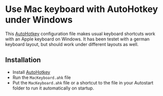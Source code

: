 Use Mac keyboard with AutoHotkey under Windows
==============================================

This [AutoHotkey](http://www.autohotkey.com/) configuration file makes usual keyboard shortcuts work with an Apple keyboard on Windows. It has been testet with a german keyboard layout, but should work under different layouts as well.

Installation
------------

- Install [AutoHotkey](http://www.autohotkey.com/) 
- Run the `MacKeyboard.ahk` file
- Put the `MacKeyboard.ahk` file or a shortcut to the file in your Autostart folder to run it automatically on startup.